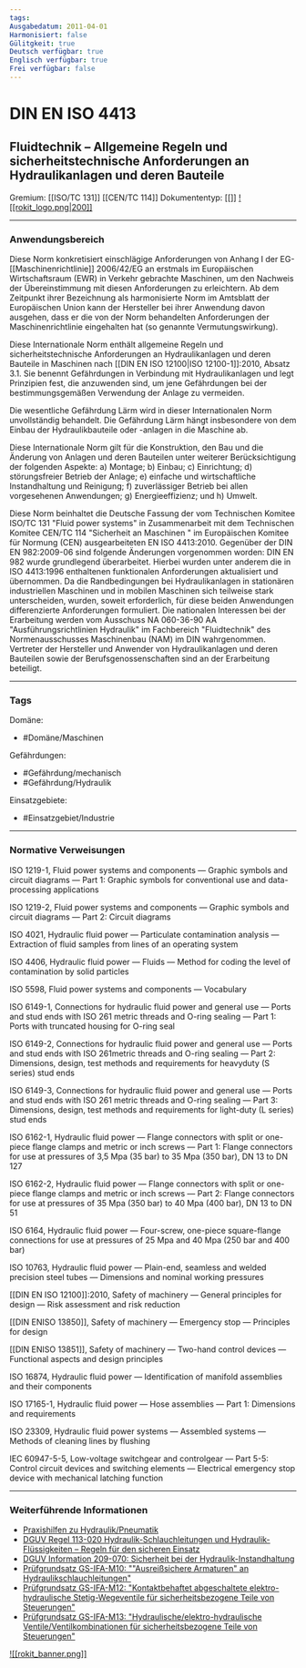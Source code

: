 ```yaml
---
tags: 
Ausgabedatum: 2011-04-01
Harmonisiert: false
Gülitgkeit: true
Deutsch verfügbar: true
Englisch verfügbar: true
Frei verfügbar: false
---
```


# DIN EN ISO 4413
## Fluidtechnik – Allgemeine Regeln und sicherheitstechnische Anforderungen an Hydraulikanlagen und deren Bauteile

Gremium: [[ISO/TC 131]] [[CEN/TC 114]]
Dokumententyp: [[]]
[![[rokit_logo.png|200]]](https://public-robots.de/)

***
### Anwendungsbereich

Diese Norm konkretisiert einschlägige Anforderungen von Anhang I der EG-[[Maschinenrichtlinie]] 2006/42/EG an erstmals im Europäischen Wirtschaftsraum (EWR) in Verkehr gebrachte Maschinen, um den Nachweis der Übereinstimmung mit diesen Anforderungen zu erleichtern. Ab dem Zeitpunkt ihrer Bezeichnung als harmonisierte Norm im Amtsblatt der Europäischen Union kann der Hersteller bei ihrer Anwendung davon ausgehen, dass er die von der Norm behandelten Anforderungen der Maschinenrichtlinie eingehalten hat (so genannte Vermutungswirkung). 

Diese Internationale Norm enthält allgemeine Regeln und sicherheitstechnische Anforderungen an Hydraulikanlagen und deren Bauteile in Maschinen nach [[DIN EN ISO 12100|ISO 12100-1]]:2010, Absatz 3.1. Sie benennt Gefährdungen in Verbindung mit Hydraulikanlagen und legt Prinzipien fest, die anzuwenden sind, um jene Gefährdungen bei der bestimmungsgemäßen Verwendung der Anlage zu vermeiden. 

Die wesentliche Gefährdung Lärm wird in dieser Internationalen Norm unvollständig behandelt. Die Gefährdung Lärm hängt insbesondere von dem Einbau der Hydraulikbauteile oder -anlagen in die Maschine ab. 

Diese Internationale Norm gilt für die Konstruktion, den Bau und die Änderung von Anlagen und deren Bauteilen unter weiterer Berücksichtigung der folgenden Aspekte: 
a) Montage; 
b) Einbau; 
c) Einrichtung; 
d) störungsfreier Betrieb der Anlage; 
e) einfache und wirtschaftliche Instandhaltung und Reinigung; 
f) zuverlässiger Betrieb bei allen vorgesehenen Anwendungen; 
g) Energieeffizienz; und 
h) Umwelt.

Diese Norm beinhaltet die Deutsche Fassung der vom Technischen Komitee ISO/TC 131 "Fluid power systems" in Zusammenarbeit mit dem Technischen Komitee CEN/TC 114 "Sicherheit an Maschinen " im Europäischen Komitee für Normung (CEN) ausgearbeiteten  EN ISO 4413:2010. Gegenüber der DIN EN 982:2009-06 sind folgende Änderungen vorgenommen worden: DIN EN 982 wurde grundlegend überarbeitet. Hierbei wurden unter anderem die in ISO 4413:1996 enthaltenen funktionalen Anforderungen aktualisiert und übernommen. Da die Randbedingungen bei Hydraulikanlagen in stationären industriellen Maschinen und in mobilen Maschinen sich teilweise stark unterscheiden, wurden, soweit erforderlich, für diese beiden Anwendungen differenzierte Anforderungen formuliert. Die nationalen Interessen bei der Erarbeitung werden vom Ausschuss NA 060-36-90 AA "Ausführungsrichtlinien Hydraulik" im Fachbereich "Fluidtechnik" des Normenausschusses Maschinenbau (NAM) im DIN wahrgenommen. Vertreter der Hersteller und Anwender von Hydraulikanlagen und deren Bauteilen sowie der Berufsgenossenschaften sind an der Erarbeitung beteiligt.
***
### Tags

Domäne:
- #Domäne/Maschinen 

Gefährdungen:
- #Gefährdung/mechanisch 
- #Gefährdung/Hydraulik

Einsatzgebiete:
- #Einsatzgebiet/Industrie 

***
### Normative Verweisungen

ISO 1219-1, Fluid power systems and components — Graphic symbols and circuit diagrams — Part 1: Graphic symbols for conventional use and data-processing applications

ISO 1219-2, Fluid power systems and components — Graphic symbols and circuit diagrams — Part 2: Circuit diagrams

ISO 4021, Hydraulic fluid power — Particulate contamination analysis — Extraction of fluid samples from lines of an operating system

ISO 4406, Hydraulic fluid power — Fluids — Method for coding the level of contamination by solid particles

ISO 5598, Fluid power systems and components — Vocabulary

ISO 6149-1, Connections for hydraulic fluid power and general use — Ports and stud ends with ISO 261 metric threads and O-ring sealing — Part 1: Ports with truncated housing for O-ring seal

ISO 6149-2, Connections for hydraulic fluid power and general use — Ports and stud ends with ISO 261metric threads and O-ring sealing — Part 2: Dimensions, design, test methods and requirements for heavyduty (S series) stud ends

ISO 6149-3, Connections for hydraulic fluid power and general use — Ports and stud ends with ISO 261 metric threads and O-ring sealing — Part 3: Dimensions, design, test methods and requirements for light-duty (L series) stud ends

ISO 6162-1, Hydraulic fluid power — Flange connectors with split or one-piece flange clamps and metric or inch screws — Part 1: Flange connectors for use at pressures of 3,5 Mpa (35 bar) to 35 Mpa (350 bar), DN 13 to DN 127

ISO 6162-2, Hydraulic fluid power — Flange connectors with split or one-piece flange clamps and metric or inch screws — Part 2: Flange connectors for use at pressures of 35 Mpa (350 bar) to 40 Mpa (400 bar), DN 13 to DN 51

ISO 6164, Hydraulic fluid power — Four-screw, one-piece square-flange connections for use at pressures of 25 Mpa and 40 Mpa (250 bar and 400 bar)

ISO 10763, Hydraulic fluid power — Plain-end, seamless and welded precision steel tubes — Dimensions and nominal working pressures

[[DIN EN ISO 12100]]:2010, Safety of machinery — General principles for design — Risk assessment and risk reduction

[[DIN ENISO 13850]], Safety of machinery — Emergency stop — Principles for design

[[DIN ENISO 13851]], Safety of machinery — Two-hand control devices — Functional aspects and design principles

ISO 16874, Hydraulic fluid power — Identification of manifold assemblies and their components

ISO 17165-1, Hydraulic fluid power — Hose assemblies — Part 1: Dimensions and requirements

ISO 23309, Hydraulic fluid power systems — Assembled systems — Methods of cleaning lines by flushing

IEC 60947-5-5, Low-voltage switchgear and controlgear — Part 5-5: Control circuit devices and switching elements — Electrical emergency stop device with mechanical latching function

***
### Weiterführende Informationen

- [Praxishilfen zu Hydraulik/Pneumatik](https://www.dguv.de/ifa/praxishilfen/praxishilfen-maschinenschutz/hilfen-zu-hydraulik-pneumatik/index.jsp)
- [DGUV Regel 113-020 Hydraulik-Schlauchleitungen und Hydraulik-Flüssigkeiten – Regeln für den sicheren Einsatz](https://publikationen.dguv.de/regelwerk/dguv-regeln/3431/hydraulik-schlauchleitungen-und-hydraulik-fluessigkeiten-regeln-fuer-den-sicheren-einsatz)
- [DGUV Information 209-070: Sicherheit bei der Hydraulik-Instandhaltung](https://publikationen.dguv.de/regelwerk/dguv-informationen/254/sicherheit-bei-der-hydraulik-instandhaltung)
- [Prüfgrundsatz GS-IFA-M10: ""Ausreißsichere Armaturen" an Hydraulikschlauchleitungen"](https://www.dguv.de/dguv-test/prod-pruef-zert/pruefgrundsaetze-erfahrung/pruefgrundsaetze/ifa/index.jsp)
- [Prüfgrundsatz GS-IFA-M12: "Kontaktbehaftet abgeschaltete elektro-hydraulische Stetig-Wegeventile für sicherheitsbezogene Teile von Steuerungen"](https://www.dguv.de/dguv-test/prod-pruef-zert/pruefgrundsaetze-erfahrung/pruefgrundsaetze/ifa/index.jsp)
- [Prüfgrundsatz GS-IFA-M13: "Hydraulische/elektro-hydraulische Ventile/Ventilkombinationen für sicherheitsbezogene Teile von Steuerungen"](https://www.dguv.de/dguv-test/prod-pruef-zert/pruefgrundsaetze-erfahrung/pruefgrundsaetze/ifa/index.jsp)

[![[rokit_banner.png]]](https://public-robots.de/)
